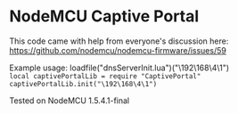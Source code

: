 # NodeMCU Captive Portal
This code came with help from everyone's discussion here: https://github.com/nodemcu/nodemcu-firmware/issues/59

Example usage: loadfile("dnsServerInit.lua")("\192\168\4\1")
<code>
local captivePortalLib = require "CaptivePortal"
captivePortalLib.init("\192\168\4\1")
</code>


Tested on NodeMCU 1.5.4.1-final
